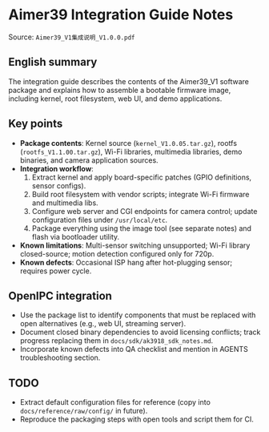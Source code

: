 # Aimer39 Integration Guide Notes

Source: `Aimer39_V1集成说明_V1.0.0.pdf`

## English summary
The integration guide describes the contents of the Aimer39_V1 software package and explains how to assemble a bootable firmware image, including kernel, root filesystem, web UI, and demo applications.

## Key points
- **Package contents**: Kernel source (`kernel_V1.0.05.tar.gz`), rootfs (`rootfs_V1.1.00.tar.gz`), Wi-Fi libraries, multimedia libraries, demo binaries, and camera application sources.
- **Integration workflow**:
  1. Extract kernel and apply board-specific patches (GPIO definitions, sensor configs).
  2. Build root filesystem with vendor scripts; integrate Wi-Fi firmware and multimedia libs.
  3. Configure web server and CGI endpoints for camera control; update configuration files under `/usr/local/etc`.
  4. Package everything using the image tool (see separate notes) and flash via bootloader utility.
- **Known limitations**: Multi-sensor switching unsupported; Wi-Fi library closed-source; motion detection configured only for 720p.
- **Known defects**: Occasional ISP hang after hot-plugging sensor; requires power cycle.

## OpenIPC integration
- Use the package list to identify components that must be replaced with open alternatives (e.g., web UI, streaming server).
- Document closed binary dependencies to avoid licensing conflicts; track progress replacing them in `docs/sdk/ak3918_sdk_notes.md`.
- Incorporate known defects into QA checklist and mention in AGENTS troubleshooting section.

## TODO
- Extract default configuration files for reference (copy into `docs/reference/raw/config/` in future).
- Reproduce the packaging steps with open tools and script them for CI.
